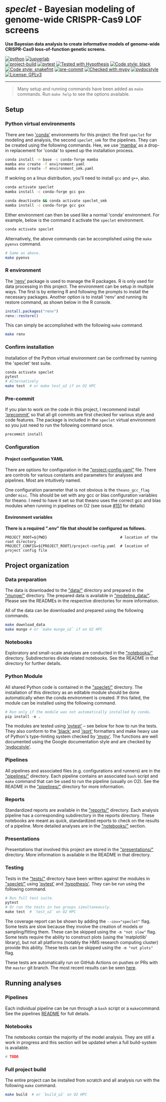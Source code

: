 # *speclet* - Bayesian modeling of genome-wide CRISPR-Cas9 LOF screens

**Use Bayesian data analysis to create informative models of genome-wide CRISPR-Cas9 loss-of-function genetic screens.**

[![python](https://img.shields.io/badge/Python-3.9-3776AB.svg?style=flat&logo=python)](https://www.python.org)
[![jupyerlab](https://img.shields.io/badge/Jupyter-Lab-F37626.svg?style=flat&logo=jupyter)](https://jupyter.org) <br>
[![project-build](https://github.com/Kevin-Haigis-Lab/speclet/actions/workflows/project-build.yaml/badge.svg)](https://github.com/Kevin-Haigis-Lab/speclet/actions/workflows/project-build.yaml)
[![pytest](https://github.com/Kevin-Haigis-Lab/speclet/actions/workflows/CI.yaml/badge.svg)](https://github.com/Kevin-Haigis-Lab/speclet/actions/workflows/CI.yaml)
[![Tested with Hypothesis](https://img.shields.io/badge/hypothesis-tested-brightgreen.svg)](https://hypothesis.readthedocs.io/)
[![Code style: black](https://img.shields.io/badge/code%20style-black-000000.svg)](https://github.com/psf/black)
[![Code style: snakefmt](https://img.shields.io/badge/code%20style-snakefmt-000000.svg)](https://github.com/snakemake/snakefmt)
[![pre-commit](https://img.shields.io/badge/pre--commit-enabled-brightgreen?logo=pre-commit&logoColor=white)](https://github.com/pre-commit/pre-commit)
[![Checked with mypy](http://www.mypy-lang.org/static/mypy_badge.svg)](http://mypy-lang.org/)
[![pydocstyle](https://img.shields.io/badge/pydocstyle-enabled-AD4CD3)](http://www.pydocstyle.org/en/stable/) <br>
[![License: GPLv3](https://img.shields.io/badge/License-GPLv3-blue.svg)](https://www.gnu.org/licenses/gpl-3.0)

---

> Many setup and running commands have been added as `make` commands.
> Run `make help` to see the options available.

## Setup

### Python virtual environments

There are two ['conda'](https://docs.conda.io/en/latest/) environments for this project: the first `speclet` for modeling and analysis, the second `speclet_smk` for the pipelines.
They can be created using the following commands.
Hee, we use ['mamba'](https://github.com/mamba-org/mamba) as a drop-in replacement for 'conda' to speed up the installation process.

```bash
conda install -n base -c conda-forge mamba
mamba env create -f environment.yaml
mamba env create -f environment_smk.yaml
```

If wokring on a linux distribution, you'll need to install `gcc` and `g++`, also.

```bash
conda activate speclet
mamba install -c conda-forge gcc gxx

conda deactivate && conda activate speclet_smk
mamba install -c conda-forge gcc gxx
```

Either environment can then be used like a normal 'conda' environment.
For example, below is the command it activate the `speclet` environment.

```bash
conda activate speclet
```

Alternatively, the above commands can be accomplished using the `make pyenvs` command.

```bash
# Same as above.
make pyenvs
```

### R environment

The ['renv']() package is used to manage the R packages.
R is only used for data processing in this project.
The environment can be setup in multiple ways.
The first is by entering R and following the prompts to install the necessary packages.
Another option is to install 'renv' and running its restore command, as shown below in the R console.

```r
install.packages("renv")
renv::restore()
```

This can simply be accomplished with the following `make` command.

```bash
make renv
```

### Confirm installation

Installation of the Python virtual environment can be confirmed by running the 'speclet' test suite.

```bash
conda activate speclet
pytest
# Alternatively
make test  # or make test_o2 if on O2 HPC
```

### Pre-commit

If you plan to work on the code in this project, I recommend install ['precommit'](/Users/admin/Developer/haigis-lab/speclet/.speclet_env) so that all git commits are first checked for various style and code features.
The package is included in the `speclet` virtual environment so you just need to run the following command once.

```bash
precommit install
```

### Configuration

#### Project configuration YAML

There are options for configuration in the ["project-config.yaml"](project-config.yaml) file.
There are controls for various constants and parameters for analyses and pipelines.
Most are intuitively named.

One configuration parameter that is not obvious is the `theano_gcc_flag` under `misc`.
This should be set with any gcc or blas configuration variables for theano.
I need to have it set so that theano uses the correct gcc and blas modules when running in pipelines on O2 (see issue [#151](https://github.com/Kevin-Haigis-Lab/speclet/issues/151) for details)

#### Environment variables

**There is a required ".env" file that should be configured as follows.**

```text
PROJECT_ROOT=${PWD}                                 # location of the root directory
PROJECT_CONFIG=${PROJECT_ROOT}/project-config.yaml  # location of project config file
```

## Project organization

### Data preparation

The data is downloaded to the ["data/"](data/) directory and prepared in the ["munge/"](munge/) directory.
The prepared data is available in ["modeling_data/"](modeling_data/).
Please see the READMEs in the respective directories for more information.

All of the data can be downloaded and prepared using the following commands.

```bash
make download_data
make munge # or `make munge_o2` if on O2 HPC
```

### Notebooks

Exploratory and small-scale analyses are conducted in the ["notebooks/"](notebooks/) directory.
Subdirectories divide related notebooks.
See the README in that directory for further details.

### Python Module

All shared Python code is contained in the ["speclet/"](speclet) directory.
The installation of this directory as an editable module should be done automatically when the conda environment is created.
If this failed, the module can be installed using the following command.

```python
# Run only if the module was not automatically installed by conda.
pip install -e .
```

The modules are tested using ['pytest'](https://docs.pytest.org/en/stable/) –  see below for how to run the tests.
They also conform to the ['black'](https://github.com/psf/black) and ['isort'](https://pycqa.github.io/isort/) formatters and make heavy use of Python's type-hinting system checked by ['mypy'](http://mypy-lang.org/).
The functions are well documented using the Google documentation style and are checked by ['pydocstyle'](http://www.pydocstyle.org/en/stable/).

### Pipelines

All pipelines and associated files (e.g. configurations and runners) are in the ["pipelines/"](pipelines) directory.
Each pipeline contains an associated `bash` script and `make` command that can be used to run the pipeline (usually on O2).
See the README in the ["pipelines/"](pipelines/) directory for more information.

### Reports

Standardized reports are available in the ["reports/"](reports) directory.
Each analysis pipeline has a corresponding subdirectory in the reports directory.
These notebooks are meant as quick, standardized reports to check on the results of a pipeline.
More detailed analyses are in the ["notebooks/"](notebooks/) section.

### Presentations

Presentations that involved this project are stored in the ["presentations/"](presentations) directory.
More information is available in the README in that directory.

### Testing

Tests in the ["tests/"](tests) directory have been written against the modules in ["speclet/"](speclet) using ['pytest'](https://docs.pytest.org/en/stable/) and ['hypothesis'](https://hypothesis.readthedocs.io/en/latest/).
They can be run using the following command.

```python
# Run full test suite.
pytest
# Or run the tests in two groups simultaneously.
make test  # `test_o2` on O2 HPC
```

The coverage report can be shown by adding the `--cov="speclet"` flag.
Some tests are slow because they involve the creation of models or sampling/fitting them.
These can be skipped using the `-m "not slow"` flag.
Some tests require the ability to construct plots (using the 'matplotlib' library), but not all platforms (notably the HMS research computing cluster) provide this ability.
These tests can be skipped using the `-m "not plots"` flag.

These tests are automatically run on GitHub Actions on pushes or PRs with the `master` git branch.
The most recent results can be seen [here](https://github.com/Kevin-Haigis-Lab/speclet/actions).

## Running analyses

### Pipelines

Each individual pipeline can be run through a `bash` script or a `make`command.
See the pipelines [README](pipelines/README.md) for full details.

### Notebooks

The notebooks contain the majority of the model analysis.
They are still a work in progress and this section will be updated when a full build-system is available.

```bash
# TODO
```

### Full project build

The entire project can be installed from scratch and all analysis run with the following `make` command.

```bash
make build  # or `build_o2` on O2 HPC
```
